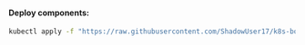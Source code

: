 #### Deploy components:
```bash
kubectl apply -f "https://raw.githubusercontent.com/ShadowUser17/k8s-bootstrap/master/kyverno/fluxcd-deploy.yml"
```
